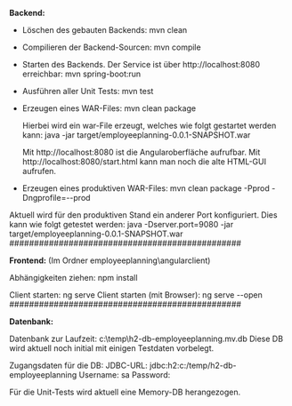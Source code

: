 **Backend:**

- Löschen des gebauten Backends:
mvn clean

- Compilieren der Backend-Sourcen:
mvn compile

- Starten des Backends. Der Service ist über http://localhost:8080 erreichbar:
mvn spring-boot:run

- Ausführen aller Unit Tests:
mvn test

- Erzeugen eines WAR-Files:
mvn clean package
  
  Hierbei wird ein war-File erzeugt, welches wie folgt gestartet werden kann:
  java -jar target/employeeplanning-0.0.1-SNAPSHOT.war
  
  Mit http://localhost:8080 ist die Angularoberfläche aufrufbar.
  Mit http://localhost:8080/start.html kann man noch die alte HTML-GUI aufrufen.

- Erzeugen eines produktiven WAR-Files:
mvn clean package -Pprod -Dngprofile=--prod  

Aktuell wird für den produktiven Stand ein anderer Port konfiguriert. Dies kann wie folgt getestet werden:
java -Dserver.port=9080 -jar target/employeeplanning-0.0.1-SNAPSHOT.war
###############################################  

**Frontend:** (Im Ordner employeeplanning\angularclient)

Abhängigkeiten ziehen: npm install

Client starten: ng serve
Client starten (mit Browser): ng serve --open
###############################################

**Datenbank:**

Datenbank zur Laufzeit: c:\temp\h2-db-employeeplanning.mv.db
Diese DB wird aktuell noch initial mit einigen Testdaten vorbelegt.

Zugangsdaten für die DB:
JDBC-URL: jdbc:h2:c:/temp/h2-db-employeeplanning
Username: sa
Password: 

Für die Unit-Tests wird aktuell eine Memory-DB herangezogen.